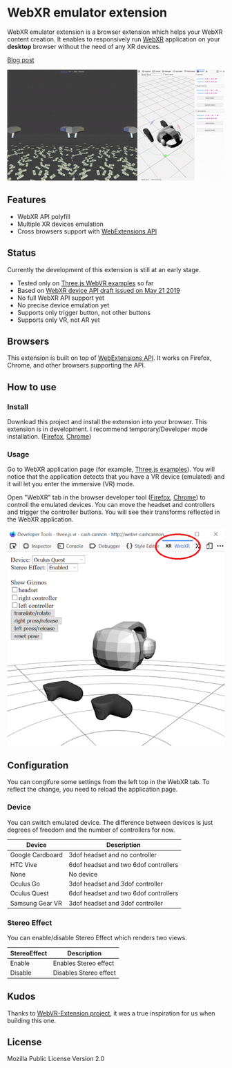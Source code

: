 # WebXR emulator extension

WebXR emulator extension is a browser extension which helps your WebXR content creation. It enables to responsively run [WebXR](https://www.w3.org/TR/webxr/) application on your **desktop** browser without the need of any XR devices. 

[Blog post](https://blog.mozvr.com/webxr-emulator-extension/)

![Screenshot](./screenshots/screenshot.gif)


## Features

- WebXR API polyfill
- Multiple XR devices emulation
- Cross browsers support with [WebExtensions API](https://developer.mozilla.org/en-US/docs/Mozilla/Add-ons/WebExtensions)
<!-- - [Virtual controller (WIP)](./screenshots/virtual-controller.gif) -->


## Status

Currently the development of this extension is still at an early stage.

- Tested only on [Three.js WebVR examples](https://threejs.org/examples/?q=webvr#webvr_ballshooter) so far
- Based on [WebXR device API draft issued on May 21 2019](https://www.w3.org/TR/webxr/)
- No full WebXR API support yet
- No precise device emulation yet
- Supports only trigger button, not other buttons
- Supports only VR, not AR yet


## Browsers

This extension is built on top of [WebExtensions API](https://developer.mozilla.org/en-US/docs/Mozilla/Add-ons/WebExtensions). It works on Firefox, Chrome, and other browsers supporting the API.


## How to use

### Install

Download this project and install the extension into your browser. This extension is in development. I recommend temporary/Developer mode installation. ([Firefox](https://developer.mozilla.org/en-US/docs/Mozilla/Add-ons/WebExtensions/Temporary_Installation_in_Firefox), [Chrome](https://developer.chrome.com/extensions/getstarted))

### Usage

Go to WebXR application page (for example, [Three.js examples](https://threejs.org/examples/?q=webvr#webvr_ballshooter)). You will notice that the application detects that you have a VR device (emulated) and it will let you enter the immersive (VR) mode.

Open "WebXR" tab in the browser developer tool ([Firefox](https://developer.mozilla.org/en-US/docs/Tools), [Chrome](https://developers.google.com/web/tools/chrome-devtools/)) to controll the emulated devices. You can move the headset and controllers and trigger the controller buttons. You will see their transforms reflected in the WebXR application.

![WebXR tab](./screenshots/tab.png)

## Configuration

You can congifure some settings from the left top in the WebXR tab. To reflect the change, you need to reload the application page.

### Device

You can switch emulated device. The difference between devices is just degrees of freedom and the number of controllers for now.

| Device | Description |
| ---- | ---- |
| Google Cardboard | 3dof headset and no controller |
| HTC Vive | 6dof headset and two 6dof controllers |
| None | No device |
| Oculus Go | 3dof headset and 3dof controller |
| Oculus Quest | 6dof headset and two 6dof controllers |
| Samsung Gear VR | 3dof headset and 3dof controller |

### Stereo Effect

You can enable/disable Stereo Effect which renders two views.

| StereoEffect | Description |
| ---- | ---- |
| Enable | Enables Stereo effect |
| Disable | Disables Stereo effect |


## Kudos

Thanks to [WebVR-Extension project](https://github.com/spite/WebVR-Extension), it was a true inspiration for us when building this one.


## License

Mozilla Public License Version 2.0
